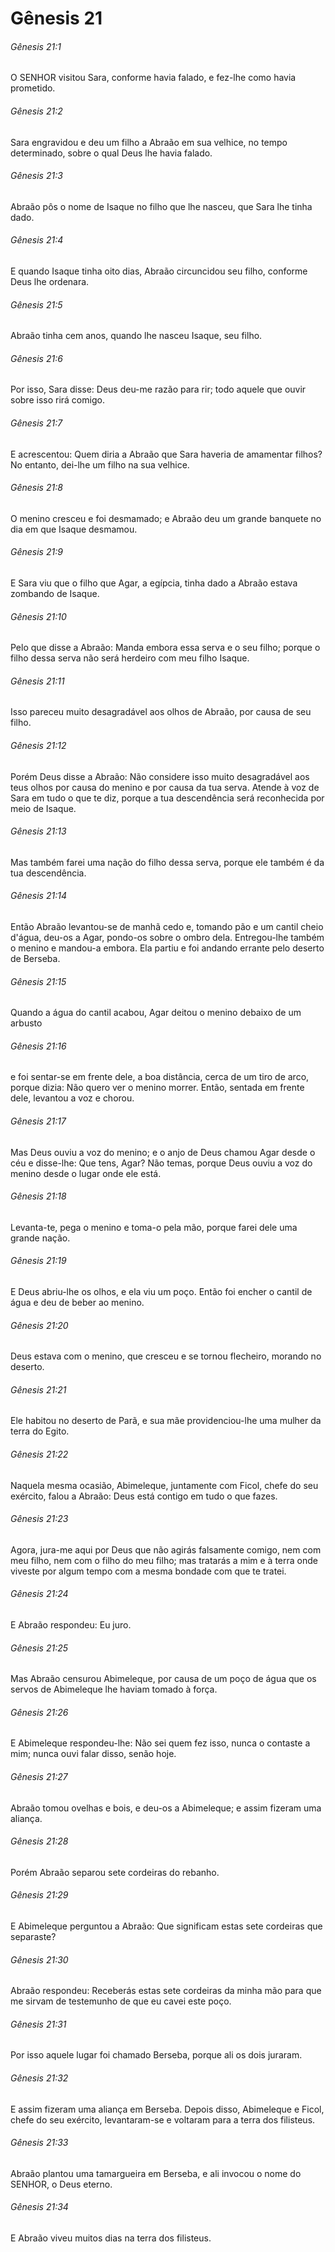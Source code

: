 # Gênesis 21

###### Gênesis 21:1

O SENHOR visitou Sara, conforme havia falado, e fez-lhe como havia prometido.

###### Gênesis 21:2

Sara engravidou e deu um filho a Abraão em sua velhice, no tempo determinado, sobre o qual Deus lhe havia falado.

###### Gênesis 21:3

Abraão pôs o nome de Isaque no filho que lhe nasceu, que Sara lhe tinha dado.

###### Gênesis 21:4

E quando Isaque tinha oito dias, Abraão circuncidou seu filho, conforme Deus lhe ordenara.

###### Gênesis 21:5

Abraão tinha cem anos, quando lhe nasceu Isaque, seu filho.

###### Gênesis 21:6

Por isso, Sara disse: Deus deu-me razão para rir; todo aquele que ouvir sobre isso rirá comigo.

###### Gênesis 21:7

E acrescentou: Quem diria a Abraão que Sara haveria de amamentar filhos? No entanto, dei-lhe um filho na sua velhice.

###### Gênesis 21:8

O menino cresceu e foi desmamado; e Abraão deu um grande banquete no dia em que Isaque desmamou.

###### Gênesis 21:9

E Sara viu que o filho que Agar, a egípcia, tinha dado a Abraão estava zombando de Isaque.

###### Gênesis 21:10

Pelo que disse a Abraão: Manda embora essa serva e o seu filho; porque o filho dessa serva não será herdeiro com meu filho Isaque.

###### Gênesis 21:11

Isso pareceu muito desagradável aos olhos de Abraão, por causa de seu filho.

###### Gênesis 21:12

Porém Deus disse a Abraão: Não considere isso muito desagradável aos teus olhos por causa do menino e por causa da tua serva. Atende à voz de Sara em tudo o que te diz, porque a tua descendência será reconhecida por meio de Isaque.

###### Gênesis 21:13

Mas também farei uma nação do filho dessa serva, porque ele também é da tua descendência.

###### Gênesis 21:14

Então Abraão levantou-se de manhã cedo e, tomando pão e um cantil cheio d'água, deu-os a Agar, pondo-os sobre o ombro dela. Entregou-lhe também o menino e mandou-a embora. Ela partiu e foi andando errante pelo deserto de Berseba.

###### Gênesis 21:15

Quando a água do cantil acabou, Agar deitou o menino debaixo de um arbusto

###### Gênesis 21:16

e foi sentar-se em frente dele, a boa distância, cerca de um tiro de arco, porque dizia: Não quero ver o menino morrer. Então, sentada em frente dele, levantou a voz e chorou.

###### Gênesis 21:17

Mas Deus ouviu a voz do menino; e o anjo de Deus chamou Agar desde o céu e disse-lhe: Que tens, Agar? Não temas, porque Deus ouviu a voz do menino desde o lugar onde ele está.

###### Gênesis 21:18

Levanta-te, pega o menino e toma-o pela mão, porque farei dele uma grande nação.

###### Gênesis 21:19

E Deus abriu-lhe os olhos, e ela viu um poço. Então foi encher o cantil de água e deu de beber ao menino.

###### Gênesis 21:20

Deus estava com o menino, que cresceu e se tornou flecheiro, morando no deserto.

###### Gênesis 21:21

Ele habitou no deserto de Parã, e sua mãe providenciou-lhe uma mulher da terra do Egito.

###### Gênesis 21:22

Naquela mesma ocasião, Abimeleque, juntamente com Ficol, chefe do seu exército, falou a Abraão: Deus está contigo em tudo o que fazes.

###### Gênesis 21:23

Agora, jura-me aqui por Deus que não agirás falsamente comigo, nem com meu filho, nem com o filho do meu filho; mas tratarás a mim e à terra onde viveste por algum tempo com a mesma bondade com que te tratei.

###### Gênesis 21:24

E Abraão respondeu: Eu juro.

###### Gênesis 21:25

Mas Abraão censurou Abimeleque, por causa de um poço de água que os servos de Abimeleque lhe haviam tomado à força.

###### Gênesis 21:26

E Abimeleque respondeu-lhe: Não sei quem fez isso, nunca o contaste a mim; nunca ouvi falar disso, senão hoje.

###### Gênesis 21:27

Abraão tomou ovelhas e bois, e deu-os a Abimeleque; e assim fizeram uma aliança.

###### Gênesis 21:28

Porém Abraão separou sete cordeiras do rebanho.

###### Gênesis 21:29

E Abimeleque perguntou a Abraão: Que significam estas sete cordeiras que separaste?

###### Gênesis 21:30

Abraão respondeu: Receberás estas sete cordeiras da minha mão para que me sirvam de testemunho de que eu cavei este poço.

###### Gênesis 21:31

Por isso aquele lugar foi chamado Berseba, porque ali os dois juraram.

###### Gênesis 21:32

E assim fizeram uma aliança em Berseba. Depois disso, Abimeleque e Ficol, chefe do seu exército, levantaram-se e voltaram para a terra dos filisteus.

###### Gênesis 21:33

Abraão plantou uma tamargueira em Berseba, e ali invocou o nome do SENHOR, o Deus eterno.

###### Gênesis 21:34

E Abraão viveu muitos dias na terra dos filisteus.

